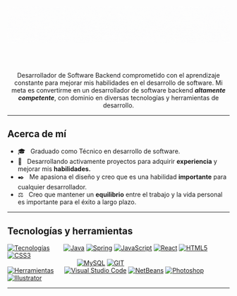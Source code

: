 ![Presentation](QuinSDev.gif)

<br>
<br>
<p align="center">Desarrollador de Software Backend comprometido con el aprendizaje constante para mejorar mis habilidades en el desarrollo de software. Mi meta es convertirme en un desarrollador de software backend <em><strong>altamente competente</strong></em>, con dominio en diversas tecnologías y herramientas de desarrollo.</p>

---

## Acerca de mí


- 🎓 &nbsp; Graduado como Técnico en desarrollo de software.
- 🚀 &nbsp;  Desarrollando activamente proyectos para adquirir <strong>experiencia</strong> y mejorar mis <strong>habilidades.</strong>
- ✒️ &nbsp; Me apasiona el diseño y creo que es una habilidad <strong>importante</strong> para cualquier desarrollador.
- ⚖️ &nbsp; Creo que mantener un <strong>equilibrio</strong> entre el trabajo y la vida personal es importante para el éxito a largo plazo.

---

## Tecnologías y herramientas 

[![Tecnologías](https://img.shields.io/badge/Tecnologías-:-808080?style=for-the-badge&labelColor=black)]()
&nbsp;&nbsp;&nbsp;&nbsp;&nbsp;&nbsp;
[![Java](https://img.shields.io/badge/Java-DE8E2F.svg?style=for-the-badge&logo=openjdk&logoColor=white&labelColor=101010)]()
[![Spring](https://img.shields.io/badge/spring-%236DB33F.svg?style=for-the-badge&logo=spring&logoColor=white&labelColor=101010)]()
[![JavaScript](https://img.shields.io/badge/javascript-FFDF00.svg?style=for-the-badge&logo=javascript&logoColor=white&labelColor=101010)]()
[![React](https://img.shields.io/badge/react-%2361DAFB.svg?style=for-the-badge&logo=react&logoColor=white&labelColor=101010)]()
[![HTML5](https://img.shields.io/badge/HTML5-%23E34F26.svg?style=for-the-badge&logo=html5&logoColor=white&labelColor=101010)]()
[![CSS3](https://img.shields.io/badge/CSS3-%231572B6.svg?style=for-the-badge&logo=css3&logoColor=white&labelColor=101010)]()
<br>
&nbsp;&nbsp;&nbsp;&nbsp;&nbsp;&nbsp;&nbsp;&nbsp;&nbsp;&nbsp;&nbsp;&nbsp;&nbsp;&nbsp;&nbsp;&nbsp;&nbsp;&nbsp;&nbsp;&nbsp;&nbsp;&nbsp;&nbsp;&nbsp;&nbsp;&nbsp;&nbsp;&nbsp;&nbsp;&nbsp;&nbsp;&nbsp;&nbsp;&nbsp;&nbsp;&nbsp;&nbsp;&nbsp;&nbsp;
[![MySQL](https://img.shields.io/badge/mysql-00758F.svg?style=for-the-badge&logo=mysql&logoColor=white&labelColor=101010)]()
[![GIT](https://img.shields.io/badge/Git-fc6d26?style=for-the-badge&logo=git&logoColor=white&labelColor=101010)]()
<br>
[![Herramientas](https://img.shields.io/badge/Herramientas-:-808080?style=for-the-badge&labelColor=black)]()
&nbsp;&nbsp;&nbsp;&nbsp;
[![Visual Studio Code](https://img.shields.io/badge/VS_Code-0095D5.svg?style=for-the-badge&logo=visual-studio-code&logoColor=white&labelColor=101010)]()
[![NetBeans](https://img.shields.io/badge/NetBeans-ADD439.svg?style=for-the-badge&logo=apache-netbeans-ide&logoColor=white&labelColor=101010)]()
[![Photoshop](https://img.shields.io/badge/Photoshop-001e36.svg?style=for-the-badge&logo=adobe-photoshop&logoColor=white&labelColor=101010)]()
[![Illustrator](https://img.shields.io/badge/Illustrator-ff9a00.svg?style=for-the-badge&logo=adobe-illustrator&logoColor=white&labelColor=101010)]()

---

